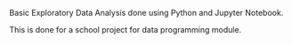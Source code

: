 Basic Exploratory Data Analysis done using Python and Jupyter Notebook.

This is done for a school project for data programming module.
